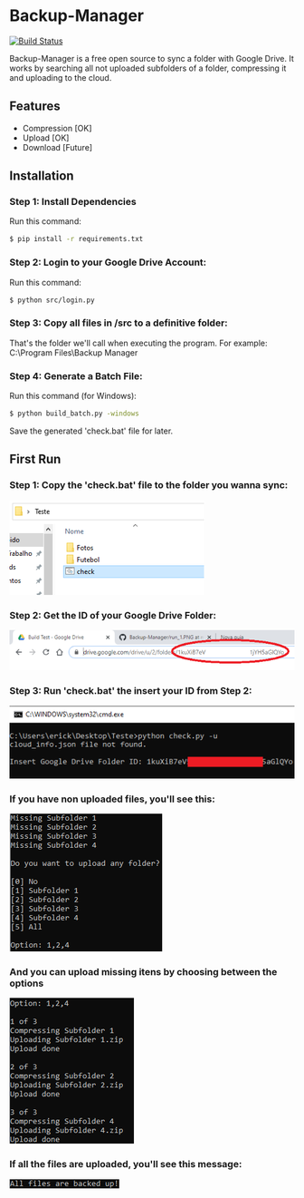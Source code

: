 # Backup-Manager

[![Build Status](https://travis-ci.org/joemccann/dillinger.svg?branch=master)](https://travis-ci.org/joemccann/dillinger)

Backup-Manager is a free open source to sync a folder with Google Drive. It works by searching all not uploaded subfolders of a folder, compressing it and uploading to the cloud. 

## Features

  - Compression [OK]
  - Upload [OK]
  - Download [Future]

## Installation

### Step 1: Install Dependencies
 Run this command:
```sh
$ pip install -r requirements.txt
```

### Step 2: Login to your Google Drive Account:
 Run this command:
```sh
$ python src/login.py
```

### Step 3: Copy all files in /src to a definitive folder:
 That's the folder we'll call when executing the program.
 For example: C:\Program Files\Backup Manager

### Step 4: Generate a Batch File:
 Run this command (for Windows):
```sh
$ python build_batch.py -windows
```

Save the generated 'check.bat' file for later.

## First Run

### Step 1: Copy the 'check.bat' file to the folder you wanna sync:
![Run1](https://raw.githubusercontent.com/ErickOliveiraT/Backup-Manager/master/images/run_1.PNG)

### Step 2: Get the ID of your Google Drive Folder:
![Run2](https://raw.githubusercontent.com/ErickOliveiraT/Backup-Manager/master/images/run_2.png)

### Step 3: Run 'check.bat' the insert your ID from Step 2:
![Run3](https://raw.githubusercontent.com/ErickOliveiraT/Backup-Manager/master/images/run_3.png)

### If you have non uploaded files, you'll see this:
![miss](https://raw.githubusercontent.com/ErickOliveiraT/Backup-Manager/master/images/missing.PNG)

### And you can upload missing itens by choosing between the options
![upload](https://raw.githubusercontent.com/ErickOliveiraT/Backup-Manager/master/images/uploading.PNG)

### If all the files are uploaded, you'll see this message:
![ok](https://raw.githubusercontent.com/ErickOliveiraT/Backup-Manager/master/images/ok.PNG)